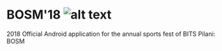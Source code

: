 # BOSM'18 ![alt text](https://https://github.com/ayushjhaveri/BOSM/blob/master/app/src/main/res/drawable/BOSM.jpg?raw=true)
2018 Official Android application for the annual sports fest of BITS Pilani: BOSM 

